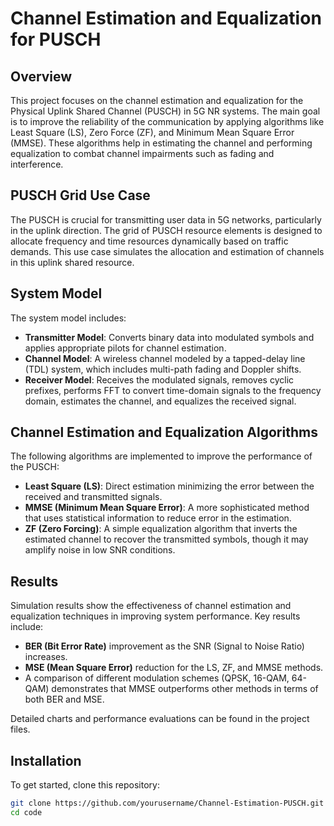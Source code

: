 # Channel Estimation and Equalization for PUSCH

## Overview
This project focuses on the channel estimation and equalization for the Physical Uplink Shared Channel (PUSCH) in 5G NR systems. The main goal is to improve the reliability of the communication by applying algorithms like Least Square (LS), Zero Force (ZF), and Minimum Mean Square Error (MMSE). These algorithms help in estimating the channel and performing equalization to combat channel impairments such as fading and interference.

## PUSCH Grid Use Case
The PUSCH is crucial for transmitting user data in 5G networks, particularly in the uplink direction. The grid of PUSCH resource elements is designed to allocate frequency and time resources dynamically based on traffic demands. This use case simulates the allocation and estimation of channels in this uplink shared resource.

## System Model
The system model includes:
- **Transmitter Model**: Converts binary data into modulated symbols and applies appropriate pilots for channel estimation.
- **Channel Model**: A wireless channel modeled by a tapped-delay line (TDL) system, which includes multi-path fading and Doppler shifts.
- **Receiver Model**: Receives the modulated signals, removes cyclic prefixes, performs FFT to convert time-domain signals to the frequency domain, estimates the channel, and equalizes the received signal.

## Channel Estimation and Equalization Algorithms
The following algorithms are implemented to improve the performance of the PUSCH:
- **Least Square (LS)**: Direct estimation minimizing the error between the received and transmitted signals.
- **MMSE (Minimum Mean Square Error)**: A more sophisticated method that uses statistical information to reduce error in the estimation.
- **ZF (Zero Forcing)**: A simple equalization algorithm that inverts the estimated channel to recover the transmitted symbols, though it may amplify noise in low SNR conditions.

## Results
Simulation results show the effectiveness of channel estimation and equalization techniques in improving system performance. Key results include:
- **BER (Bit Error Rate)** improvement as the SNR (Signal to Noise Ratio) increases.
- **MSE (Mean Square Error)** reduction for the LS, ZF, and MMSE methods.
- A comparison of different modulation schemes (QPSK, 16-QAM, 64-QAM) demonstrates that MMSE outperforms other methods in terms of both BER and MSE.

Detailed charts and performance evaluations can be found in the project files.

## Installation
To get started, clone this repository:
```bash
git clone https://github.com/yourusername/Channel-Estimation-PUSCH.git
cd code

